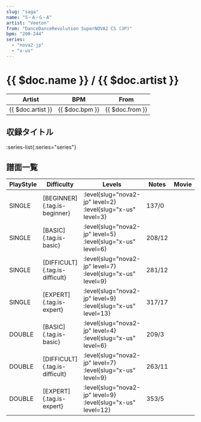 ```yaml
---
slug: "saga"
name: "S・A・G・A"
artist: "Veeton"
from: "DanceDanceRevolution SuperNOVA2 CS (JP)"
bpm: "200-244"
series:
  - "nova2-jp"
  - "x-us"
---
```


# {{ $doc.name }} / {{ $doc.artist }}

|Artist|BPM|From|
|------|---|----|
|{{ $doc.artist }}|{{ $doc.bpm }}|{{ $doc.from }}|

## 収録タイトル

:series-list{:series="series"}

## 譜面一覧

|PlayStyle|Difficulty|Levels|Notes|Movie|
|---------|----------|------|-----|-----|
|SINGLE|[BEGINNER]{.tag.is-beginner}|<div class="field is-grouped is-grouped-multiline"> :level{slug="nova2-jp" level=2} :level{slug="x-us" level=3}</div>|137/0||
|SINGLE|[BASIC]{.tag.is-basic}|<div class="field is-grouped is-grouped-multiline"> :level{slug="nova2-jp" level=5} :level{slug="x-us" level=6}</div>|208/12||
|SINGLE|[DIFFICULT]{.tag.is-difficult}|<div class="field is-grouped is-grouped-multiline"> :level{slug="nova2-jp" level=7} :level{slug="x-us" level=9}</div>|281/12||
|SINGLE|[EXPERT]{.tag.is-expert}|<div class="field is-grouped is-grouped-multiline"> :level{slug="nova2-jp" level=9} :level{slug="x-us" level=13}</div>|317/17||
|DOUBLE|[BASIC]{.tag.is-basic}|<div class="field is-grouped is-grouped-multiline"> :level{slug="nova2-jp" level=4} :level{slug="x-us" level=6}</div>|209/3||
|DOUBLE|[DIFFICULT]{.tag.is-difficult}|<div class="field is-grouped is-grouped-multiline"> :level{slug="nova2-jp" level=7} :level{slug="x-us" level=9}</div>|263/11||
|DOUBLE|[EXPERT]{.tag.is-expert}|<div class="field is-grouped is-grouped-multiline"> :level{slug="nova2-jp" level=9} :level{slug="x-us" level=12}</div>|353/5||
